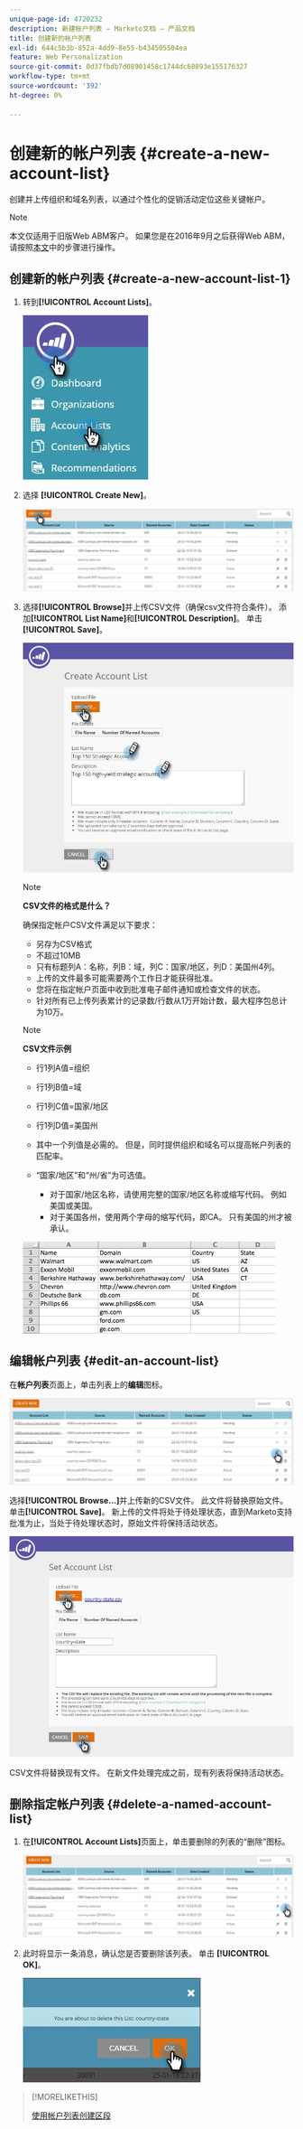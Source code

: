 ```yaml
---
unique-page-id: 4720232
description: 新建帐户列表 — Marketo文档 — 产品文档
title: 创建新的帐户列表
exl-id: 644c5b3b-852a-4dd9-8e55-b434505504ea
feature: Web Personalization
source-git-commit: 0d37fbdb7d08901458c1744dc68893e155176327
workflow-type: tm+mt
source-wordcount: '392'
ht-degree: 0%

---
```


# 创建新的帐户列表 {#create-a-new-account-list}

创建并上传组织和域名列表，以通过个性化的促销活动定位这些关键帐户。

>[!NOTE]
>
>本文仅适用于旧版Web ABM客户。 如果您是在2016年9月之后获得Web ABM，请按照[本文](https://docs.marketo.com/display/DOCS/Account+Lists#AccountLists-CreateaNewAccountList)中的步骤进行操作。

## 创建新的帐户列表 {#create-a-new-account-list-1}

1. 转到&#x200B;**[!UICONTROL Account Lists]**。

   ![](assets/dropdown-account-lists-hand.jpg)

1. 选择 **[!UICONTROL Create New]**。

   ![](assets/create-new-account-list-hand.jpg)

1. 选择&#x200B;**[!UICONTROL Browse]**&#x200B;并上传CSV文件（确保csv文件符合条件）。 添加&#x200B;**[!UICONTROL List Name]**&#x200B;和&#x200B;**[!UICONTROL Description]**。 单击 **[!UICONTROL Save]**。

   ![](assets/create-account-list-hands.jpg)

   >[!NOTE]
   >
   >**CSV文件的格式是什么？**
   >
   >确保指定帐户CSV文件满足以下要求：
   >
   >* 另存为CSV格式
   >* 不超过10MB
   >* 只有标题列A：名称，列B：域，列C：国家/地区，列D：美国州4列。
   >* 上传的文件最多可能需要两个工作日才能获得批准。
   >* 您将在指定帐户页面中收到批准电子邮件通知或检查文件的状态。
   >* 针对所有已上传列表累计的记录数/行数从1万开始计数，最大程序包总计为10万。

   >[!NOTE]
   >
   >**CSV文件示例**
   >
   >* 行1列A值=组织
   >* 行1列B值=域
   >* 行1列C值=国家/地区
   >* 行1列D值=美国州
   >* 其中一个列值是必需的。 但是，同时提供组织和域名可以提高帐户列表的匹配率。
   >* “国家/地区”和“州/省”为可选值。
   >
   >   * 对于国家/地区名称，请使用完整的国家/地区名称或缩写代码。 例如 美国或美国。
   >   * 对于美国各州，使用两个字母的缩写代码，即CA。 只有美国的州才被承认。
   >
   >![](assets/image2015-2-25-12-3a19-3a10.png)

## 编辑帐户列表 {#edit-an-account-list}

在&#x200B;**帐户列表**&#x200B;页面上，单击列表上的&#x200B;**编辑**&#x200B;图标。

![](assets/create-new-account-list-edit.jpg)

选择&#x200B;**[!UICONTROL Browse...]**&#x200B;并上传新的CSV文件。 此文件将替换原始文件。 单击&#x200B;**[!UICONTROL Save]**。 新上传的文件将处于待处理状态，直到Marketo支持批准为止，当处于待处理状态时，原始文件将保持活动状态。

![](assets/set-account-list-edit-hands.jpg)

CSV文件将替换现有文件。 在新文件处理完成之前，现有列表将保持活动状态。

## 删除指定帐户列表 {#delete-a-named-account-list}

1. 在&#x200B;**[!UICONTROL Account Lists]**&#x200B;页面上，单击要删除的列表的“删除”图标。

   ![](assets/create-new-account-list-delete.jpg)

1. 此时将显示一条消息，确认您是否要删除该列表。 单击 **[!UICONTROL OK]**。

   ![](assets/delete-notification-hand.jpg)

>[!MORELIKETHIS]
>
>[使用帐户列表创建区段](/help/marketo/product-docs/web-personalization/account-based-web-marketing/create-a-segment-using-an-account-list.md)
